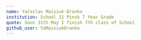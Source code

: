 ```yaml
---
name: Yaroslav Maisiuk-Dranko
institution: School 11 Pinsk 7 Year Grade
quote: Soon 31th May I finish 7th class of School
github_user: YaMaisiukDranko
---
```

